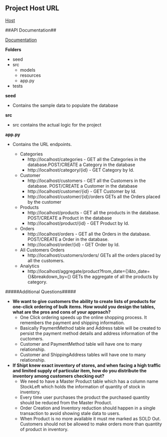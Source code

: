 ## Project Host URL ##
[Host](http://ec2-52-41-196-53.us-west-2.compute.amazonaws.com/)

##API Documentation##

[Documentation](https://documenter.getpostman.com/view/1637657/shipttakehomeproject/7LkgPTD)

**Folders**
- seed
- src
  - models
  - resources
  - app.py
- tests

**seed**
- Contains the sample data to populate the database

**src**
- src contains the actual logic for the project

**app.py**
- Contains the URL endpoints.

  - Categories
    - http://localhost/categories - GET all the Categories in the database.POST/CREATE a Category in the database
    - http://localhost/category/{id} - GET Category by Id.
  - Customer
    - http://localhost/customers - GET all the Customers in the database. POST/CREATE a Customer in the database
    - http://localhost/customer/{id} - GET Customer by Id.
    - http://localhost/customer/{id}/orders GETs all the Orders placed by the customer
  - Products
    - http://localhost/products - GET all the products in the database. POST/CREATE a Product in the database
    - http://localhost/product/{id} - GET Product by Id.
  - Orders
    - http://localhost/orders - GET all the Orders in the database. POST/CREATE a Order in the database.
    - http://localhost/order/{id} - GET Order by Id.
  - All Customers Orders
    - http://localhost/customers/orders/ GETs all the orders placed by all the customers.
  - Analytics
    - http://localhost/aggregate/product?from_date={}&to_date={}&breakdown_by={} GETs the aggregate of all the products by category.

#####Additional Questions#####
- **We want to give customers the ability to create lists of products for one-click ordering of bulk items. How would you design the tables, what are the pros and cons of your approach?**
  - One Click ordering speeds up the online shopping process. It remembers the payment and shipping information.
  - Basically PaymentMethod table and Address table will be created to persist the payment method details and address information of the cuctomers.
  - Customer and PaymentMethod table will have one to many relationship.
  - Customer and ShippingAddress tables will have one to many relationship.
- **If Shipt knew exact inventory of stores, and when facing a high traffic and limited supply of particular item, how do you distribute the inventory among customers checking out?**
  - We need to have a Master Product table which has a column name StockLeft which holds the information of quantity of stock in inventory.
  - Every time user purchases the product the purchased quantity should be reduced from the Master Product.
  - Order Creation and Inventory reduction should happen in a single transaction to avoid showing stale data to users.
  - When Product is no more available it must me marked as SOLD Out. Customers should not be allowed to make orders more than quantity of product in inventory.

